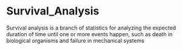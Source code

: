 # Survival_Analysis

Survival analysis is a branch of statistics for analyzing the expected duration of time until one or more events happen, such as death in biological organisms and failure in mechanical systems
